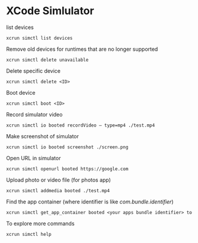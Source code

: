 # XCode Simlulator

list devices
```
xcrun simctl list devices
```

Remove old devices for runtimes that are no longer supported
```
xcrun simctl delete unavailable
```

Delete specific device
```
xcrun simctl delete <ID>
```

Boot device
```
xcrun simctl boot <ID>
```

Record simulator video
```
xcrun simctl io booted recordVideo — type=mp4 ./test.mp4 
```

Make screenshot of simulator
```
xcrun simctl io booted screenshot ./screen.png
```

Open URL in simulator
```
xcrun simctl openurl booted https://google.com 
```

Upload photo or video file (for photos app)
```
xcrun simctl addmedia booted ./test.mp4
```

Find the app container (where identifier is like *com.bundle.identifier*)
```
xcrun simctl get_app_container booted <your apps bundle identifier> to 
```

To explore more commands
```
xcrun simctl help 
```


